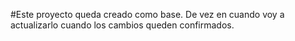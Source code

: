 #Este proyecto queda creado como base. De vez en cuando voy a actualizarlo cuando los cambios queden confirmados.
